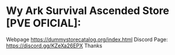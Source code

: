 # Wy Ark Survival Ascended Store [PVE OFICIAL]:
Webpage
https://dummystorecatalog.org/index.html
Discord Page:
https://discord.gg/KZeXa26EPX
Thanks
